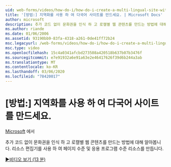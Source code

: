 ```yaml
---
uid: web-forms/videos/how-do-i/how-do-i-create-a-multi-lingual-site-with-localization
title: '[방법:] 지역화를 사용 하 여 다국어 사이트를 만드세요. | Microsoft Docs'
author: microsoft
description: 추가 코드 없이 문화권을 인식 하 고 로캘별 웹 콘텐츠를 만드는 방법에 대해 알아봅니다. 리소스 편집기를 사용 하 여 페이지 수준 및 응용 프로그램 수준 만들기 ...
ms.author: riande
ms.date: 01/06/2006
ms.assetid: 93190bb9-83fa-4318-a261-0de41ff72b24
msc.legacyurl: /web-forms/videos/how-do-i/how-do-i-create-a-multi-lingual-site-with-localization
msc.type: video
ms.openlocfilehash: 15c4a0341afcbd273508a420518b637b07b3476f
ms.sourcegitcommit: e7e91932a6e91a63e2e46417626f39d6b244a3ab
ms.translationtype: MT
ms.contentlocale: ko-KR
ms.lasthandoff: 03/06/2020
ms.locfileid: "78420017"
---
```

# <a name="how-do-i-create-a-multi-lingual-site-with-localization"></a>[방법:] 지역화를 사용 하 여 다국어 사이트를 만드세요.

[Microsoft](https://github.com/microsoft) 에서

추가 코드 없이 문화권을 인식 하 고 로캘별 웹 콘텐츠를 만드는 방법에 대해 알아봅니다. 리소스 편집기를 사용 하 여 페이지 수준 및 응용 프로그램 수준 리소스를 만듭니다.

[&#9654;비디오 보기 (13 분)](https://channel9.msdn.com/Blogs/ASP-NET-Site-Videos/how-do-i-create-a-multi-lingual-site-with-localization)
